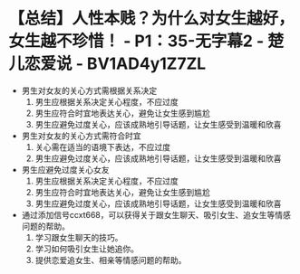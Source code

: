 # 【总结】人性本贱？为什么对女生越好，女生越不珍惜！ - P1：35-无字幕2 - 楚儿恋爱说 - BV1AD4y1Z7ZL

-   男生对女友的关心方式需根据关系决定
    1.  男生应根据关系决定关心程度，不应过度
    2.  男生应符合时宜地表达关心，避免让女生感到尴尬
    3.  男生应避免过度关心，应该成熟地引导话题，让女生感受到温暖和欣喜
-   男生对女友的关心方式需符合时宜
    1.  关心需在适当的语境下表达，不应过度
    2.  男生应避免过度关心，应该成熟地引导话题，让女生感受到温暖和欣喜
-   男生应避免过度关心女友
    1.  男生应根据关系决定关心程度，不应过度
    2.  男生应符合时宜地表达关心，避免让女生感到尴尬
    3.  男生应避免过度关心，应该成熟地引导话题，让女生感受到温暖和欣喜
-   通过添加信号ccxt668，可以获得关于跟女生聊天、吸引女生、追女生等情感问题的帮助。
    1.  学习跟女生聊天的技巧。
    2.  学习如何吸引女生让她追你。
    3.  提供恋爱追女生、相亲等情感问题的帮助。